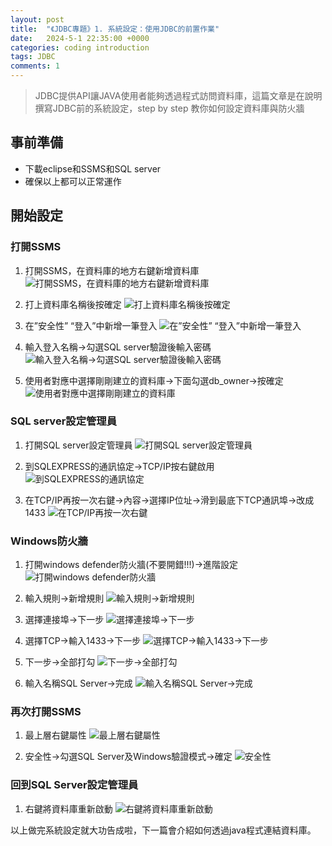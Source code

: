 ```yaml
---
layout: post
title:  "《JDBC專題》1. 系統設定：使用JDBC的前置作業"
date:   2024-5-1 22:35:00 +0000
categories: coding introduction
tags: JDBC
comments: 1
---
```

>JDBC提供API讓JAVA使用者能夠透過程式訪問資料庫，這篇文章是在說明撰寫JDBC前的系統設定，step by step 教你如何設定資料庫與防火牆

## 事前準備

* 下載eclipse和SSMS和SQL server
* 確保以上都可以正常運作

## 開始設定

### 打開SSMS

1. 打開SSMS，在資料庫的地方右鍵新增資料庫
![打開SSMS，在資料庫的地方右鍵新增資料庫](https://github.com/TcwSunny/TcwSunny.github.io/blob/main/assets/res/2024-05-01-jdbc-setting-res/image.png)

1. 打上資料庫名稱後按確定
![打上資料庫名稱後按確定](https://github.com/TcwSunny/TcwSunny.github.io/blob/main/assets/res/2024-05-01-jdbc-setting-res/image-1.png?raw=true)

1. 在”安全性” “登入”中新增一筆登入
![在”安全性” “登入”中新增一筆登入](https://github.com/TcwSunny/TcwSunny.github.io/blob/main/assets/res/2024-05-01-jdbc-setting-res/image-2.png)

1. 輸入登入名稱->勾選SQL server驗證後輸入密碼
![輸入登入名稱->勾選SQL server驗證後輸入密碼](https://github.com/TcwSunny/TcwSunny.github.io/blob/main/assets/res/2024-05-01-jdbc-setting-res/image-3.png)

1. 使用者對應中選擇剛剛建立的資料庫->下面勾選db_owner->按確定
![使用者對應中選擇剛剛建立的資料庫](..\assets\res\2024-05-01-jdbc-setting-res\image-4.png)

### SQL server設定管理員

1. 打開SQL server設定管理員
![打開SQL server設定管理員](..\assets\res\2024-05-01-jdbc-setting-res\image-5.png)

2. 到SQLEXPRESS的通訊協定->TCP/IP按右鍵啟用
![到SQLEXPRESS的通訊協定](..\assets\res\2024-05-01-jdbc-setting-res\image-6.png)

3. 在TCP/IP再按一次右鍵->內容->選擇IP位址->滑到最底下TCP通訊埠->改成1433
![在TCP/IP再按一次右鍵](..\assets\res\2024-05-01-jdbc-setting-res\image-7.png)

### Windows防火牆

1. 打開windows defender防火牆(不要開錯!!!)->進階設定
![打開windows defender防火牆](..\assets\res\2024-05-01-jdbc-setting-res\image-8.png)

2. 輸入規則->新增規則
![輸入規則->新增規則](..\assets\res\2024-05-01-jdbc-setting-res\image-9.png)

3. 選擇連接埠->下一步
![選擇連接埠->下一步](..\assets\res\2024-05-01-jdbc-setting-res\image-10.png)

4. 選擇TCP->輸入1433->下一步
![選擇TCP->輸入1433->下一步](..\assets\res\2024-05-01-jdbc-setting-res\image-11.png)

5. 下一步->全部打勾
![下一步->全部打勾](..\assets\res\2024-05-01-jdbc-setting-res\image-12.png)

6. 輸入名稱SQL Server->完成
![輸入名稱SQL Server->完成](..\assets\res\2024-05-01-jdbc-setting-res\image-13.png)

### 再次打開SSMS

1. 最上層右鍵屬性
![最上層右鍵屬性](..\assets\res\2024-05-01-jdbc-setting-res\image-14.png)

2. 安全性->勾選SQL Server及Windows驗證模式->確定
![安全性](..\assets\res\2024-05-01-jdbc-setting-res\image-15.png)

### 回到SQL Server設定管理員

1. 右鍵將資料庫重新啟動
![右鍵將資料庫重新啟動](..\assets\res\2024-05-01-jdbc-setting-res\image-16.png)

以上做完系統設定就大功告成啦，下一篇會介紹如何透過java程式連結資料庫。

